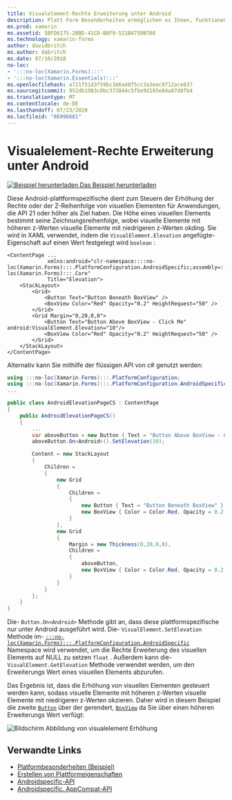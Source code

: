 ```yaml
---
title: Visualelement-Rechte Erweiterung unter Android
description: Platt Form Besonderheiten ermöglichen es Ihnen, Funktionen zu nutzen, die nur auf einer bestimmten Plattform verfügbar sind, ohne dass benutzerdefinierte Renderer oder Effekte implementiert werden. In diesem Artikel wird erläutert, wie Sie das plattformspezifische Android-Element nutzen, um die Erweiterung von visualelements auf Anwendungen zu steuern, die API 21 oder höher als Ziel haben.
ms.prod: xamarin
ms.assetid: 5BFD6175-2BBD-41CD-B8F9-521B4750B708
ms.technology: xamarin-forms
author: davidbritch
ms.author: dabritch
ms.date: 07/10/2018
no-loc:
- ':::no-loc(Xamarin.Forms):::'
- ':::no-loc(Xamarin.Essentials):::'
ms.openlocfilehash: a721f51d3f59bc166a48f5cc3a3eec9712ace837
ms.sourcegitcommit: 952db1983c0bc373844c5fbe9d185e04a87d8fb4
ms.translationtype: MT
ms.contentlocale: de-DE
ms.lasthandoff: 07/23/2020
ms.locfileid: "86996681"
---
```

# <a name="visualelement-elevation-on-android"></a>Visualelement-Rechte Erweiterung unter Android

[![Beispiel herunterladen](~/media/shared/download.png) Das Beispiel herunterladen](https://docs.microsoft.com/samples/xamarin/xamarin-forms-samples/userinterface-platformspecifics)

Diese Android-plattformspezifische dient zum Steuern der Erhöhung der Rechte oder der Z-Reihenfolge von visuellen Elementen für Anwendungen, die API 21 oder höher als Ziel haben. Die Höhe eines visuellen Elements bestimmt seine Zeichnungsreihenfolge, wobei visuelle Elemente mit höheren z-Werten visuelle Elemente mit niedrigeren z-Werten okding. Sie wird in XAML verwendet, indem die `VisualElement.Elevation` angefügte-Eigenschaft auf einen Wert festgelegt wird `boolean` :

```xaml
<ContentPage ...
             xmlns:android="clr-namespace::::no-loc(Xamarin.Forms):::.PlatformConfiguration.AndroidSpecific;assembly=:::no-loc(Xamarin.Forms):::.Core"
             Title="Elevation">
    <StackLayout>
        <Grid>
            <Button Text="Button Beneath BoxView" />
            <BoxView Color="Red" Opacity="0.2" HeightRequest="50" />
        </Grid>        
        <Grid Margin="0,20,0,0">
            <Button Text="Button Above BoxView - Click Me" android:VisualElement.Elevation="10"/>
            <BoxView Color="Red" Opacity="0.2" HeightRequest="50" />
        </Grid>
    </StackLayout>
</ContentPage>
```

Alternativ kann Sie mithilfe der flüssigen API von c# genutzt werden:

```csharp
using :::no-loc(Xamarin.Forms):::.PlatformConfiguration;
using :::no-loc(Xamarin.Forms):::.PlatformConfiguration.AndroidSpecific;
...

public class AndroidElevationPageCS : ContentPage
{
    public AndroidElevationPageCS()
    {
        ...
        var aboveButton = new Button { Text = "Button Above BoxView - Click Me" };
        aboveButton.On<Android>().SetElevation(10);

        Content = new StackLayout
        {
            Children =
            {
                new Grid
                {
                    Children =
                    {
                        new Button { Text = "Button Beneath BoxView" },
                        new BoxView { Color = Color.Red, Opacity = 0.2, HeightRequest = 50 }
                    }
                },
                new Grid
                {
                    Margin = new Thickness(0,20,0,0),
                    Children =
                    {
                        aboveButton,
                        new BoxView { Color = Color.Red, Opacity = 0.2, HeightRequest = 50 }
                    }
                }
            }
        };
    }
}
```

Die- `Button.On<Android>` Methode gibt an, dass diese plattformspezifische nur unter Android ausgeführt wird. Die- `VisualElement.SetElevation` Methode im- [`:::no-loc(Xamarin.Forms):::.PlatformConfiguration.AndroidSpecific`](xref::::no-loc(Xamarin.Forms):::.PlatformConfiguration.AndroidSpecific) Namespace wird verwendet, um die Rechte Erweiterung des visuellen Elements auf NULL zu setzen `float` . Außerdem kann die- `VisualElement.GetElevation` Methode verwendet werden, um den Erweiterungs Wert eines visuellen Elements abzurufen.

Das Ergebnis ist, dass die Erhöhung von visuellen Elementen gesteuert werden kann, sodass visuelle Elemente mit höheren z-Werten visuelle Elemente mit niedrigeren z-Werten okzieren. Daher wird in diesem Beispiel die zweite [`Button`](xref::::no-loc(Xamarin.Forms):::.Button) über der gerendert, [`BoxView`](xref::::no-loc(Xamarin.Forms):::.BoxView) da Sie über einen höheren Erweiterungs Wert verfügt:

![Bildschirm Abbildung von visualelement Erhöhung](visualelement-elevation-images/elevation.png)

## <a name="related-links"></a>Verwandte Links

- [Platformbesonderheiten (Beispiel)](https://docs.microsoft.com/samples/xamarin/xamarin-forms-samples/userinterface-platformspecifics)
- [Erstellen von Plattformeigenschaften](~/xamarin-forms/platform/platform-specifics/index.md#creating-platform-specifics)
- [Androidspecific-API](xref::::no-loc(Xamarin.Forms):::.PlatformConfiguration.AndroidSpecific)
- [Androidspecific. AppCompat-API](xref::::no-loc(Xamarin.Forms):::.PlatformConfiguration.AndroidSpecific.AppCompat)
